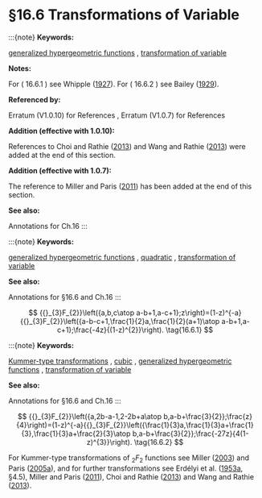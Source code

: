 # §16.6 Transformations of Variable

:::{note}
**Keywords:**

[generalized hypergeometric functions](http://dlmf.nist.gov/search/search?q=generalized%20hypergeometric%20functions) , [transformation of variable](http://dlmf.nist.gov/search/search?q=transformation%20of%20variable)

**Notes:**

For ( 16.6.1 ) see Whipple ([1927](./bib/W.html#bib2399 "Some transformations of generalized hypergeometric series")). For ( 16.6.2 ) see Bailey ([1929](./bib/B.html#bib174 "Transformations of generalized hypergeometric series")).

**Referenced by:**

Erratum (V1.0.10) for References , Erratum (V1.0.7) for References

**Addition (effective with 1.0.10):**

References to Choi and Rathie ([2013](./bib/C.html#bib2841 "An extension of a Kummer’s quadratic transformation formula with an application")) and Wang and Rathie ([2013](./bib/W.html#bib2842 "Extension of a quadratic transformation due to Whipple with an application")) were added at the end of this section.

**Addition (effective with 1.0.7):**

The reference to Miller and Paris ([2011](./bib/M.html#bib2806 "Euler-type transformations for the generalized hypergeometric function ⁢ F + r 1 + r 2 ( x )")) has been added at the end of this section.

**See also:**

Annotations for Ch.16
:::

:::{note}
**Keywords:**

[generalized hypergeometric functions](http://dlmf.nist.gov/search/search?q=generalized%20hypergeometric%20functions) , [quadratic](http://dlmf.nist.gov/search/search?q=quadratic) , [transformation of variable](http://dlmf.nist.gov/search/search?q=transformation%20of%20variable)

**See also:**

Annotations for §16.6 and Ch.16
:::


<a id="E1"></a>
$$
{{}_{3}F_{2}}\left({a,b,c\atop a-b+1,a-c+1};z\right)=(1-z)^{-a}{{}_{3}F_{2}}\left({a-b-c+1,\frac{1}{2}a,\frac{1}{2}(a+1)\atop a-b+1,a-c+1};\frac{-4z}{(1-z)^{2}}\right). \tag{16.6.1}
$$

:::{note}
**Keywords:**

[Kummer-type transformations](http://dlmf.nist.gov/search/search?q=Kummer-type%20transformations) , [cubic](http://dlmf.nist.gov/search/search?q=cubic) , [generalized hypergeometric functions](http://dlmf.nist.gov/search/search?q=generalized%20hypergeometric%20functions) , [transformation of variable](http://dlmf.nist.gov/search/search?q=transformation%20of%20variable)

**See also:**

Annotations for §16.6 and Ch.16
:::


<a id="E2"></a>
$$
{{}_{3}F_{2}}\left({a,2b-a-1,2-2b+a\atop b,a-b+\frac{3}{2}};\frac{z}{4}\right)=(1-z)^{-a}{{}_{3}F_{2}}\left({\frac{1}{3}a,\frac{1}{3}a+\frac{1}{3},\frac{1}{3}a+\frac{2}{3}\atop b,a-b+\frac{3}{2}};\frac{-27z}{4(1-z)^{3}}\right). \tag{16.6.2}
$$

For Kummer-type transformations of ${{}_{2}F_{2}}$ functions see Miller ([2003](./bib/M.html#bib2679 "On a Kummer-type transformation for the generalized hypergeometric function F 2 2")) and Paris ([2005a](./bib/P.html#bib2680 "A Kummer-type transformation for a F 2 2 hypergeometric function")), and for further transformations see Erdélyi et al. ([1953a](./bib/E.html#bib751 "Higher Transcendental Functions. Vol. I"), §4.5), Miller and Paris ([2011](./bib/M.html#bib2806 "Euler-type transformations for the generalized hypergeometric function ⁢ F + r 1 + r 2 ( x )")), Choi and Rathie ([2013](./bib/C.html#bib2841 "An extension of a Kummer’s quadratic transformation formula with an application")) and Wang and Rathie ([2013](./bib/W.html#bib2842 "Extension of a quadratic transformation due to Whipple with an application")).
